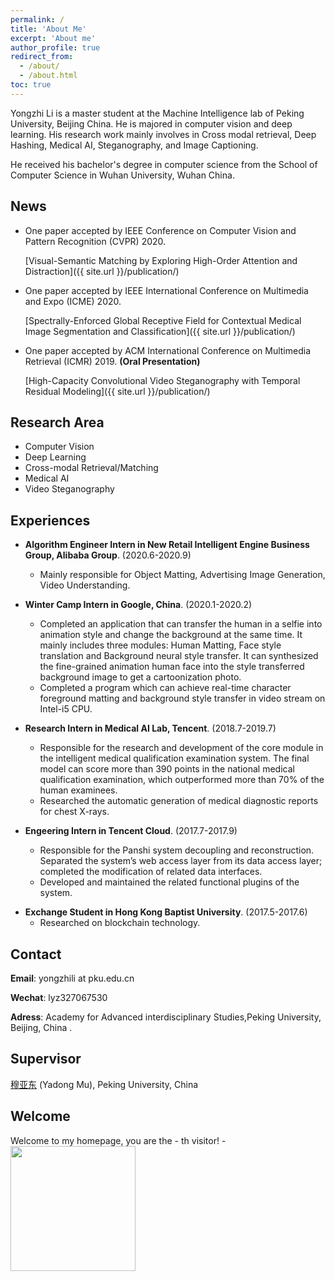 ```yaml
---
permalink: /
title: 'About Me'
excerpt: 'About me'
author_profile: true
redirect_from:
  - /about/
  - /about.html
toc: true
---
```


Yongzhi Li is a master student at the Machine Intelligence lab of Peking University, Beijing China. He is majored in computer vision and deep learning. His research work mainly involves in Cross modal retrieval, Deep Hashing, Medical AI, Steganography, and Image Captioning.

He received his bachelor's degree in computer science from the School of Computer Science in Wuhan University, Wuhan China.

<!-- Junqing Zhang is a Tenure Track Fellow (Assistant Professor) at the Department of Electrical Engineering and Electronics, the University of Liverpool, UK from Feb. 2018. His work mainly involves designing innovative and practical physical layer security solutions for future wireless technologies with ultra-low energy requirements but high security standards. He has been investigating wireless security solutions for a number of Internet of Things techniques, including IEEE 802.11a/g/ax, LoRa/LoRaWAN, ZigBee, etc, with a focus on the physical and MAC layers. -->

<!-- He was a Postdoc Research Fellow at Queen’s University Belfast, UK from Feb. 2016 to Jan. 2018. He received the PhD degree in Electronics and Electrical Engineering from Queen’s University Belfast, UK in Jan. 2016. His detailed education background and work experience can be found in [Education and Work](/edu-work-experience/) -->

<!-- His citation profile in [Google Scholar](https://scholar.google.com/citations?user=MIPbyQ0AAAAJ&hl=en){:target="_blank"}. -->

## News

- One paper accepted by IEEE Conference on Computer Vision and Pattern Recognition (CVPR) 2020.

  [Visual-Semantic Matching by Exploring High-Order Attention and Distraction]({{ site.url }}/publication/)

- One paper accepted by IEEE International Conference on Multimedia and Expo (ICME) 2020.

  [Spectrally-Enforced Global Receptive Field for Contextual Medical Image Segmentation and Classification]({{ site.url }}/publication/)

- One paper accepted by ACM International Conference on Multimedia Retrieval (ICMR) 2019. **(Oral Presentation)**

  [High-Capacity Convolutional Video Steganography with Temporal Residual Modeling]({{ site.url }}/publication/)

## Research Area

- Computer Vision
- Deep Learning
- Cross-modal Retrieval/Matching
- Medical AI
- Video Steganography

## Experiences

- **Algorithm Engineer Intern in New Retail Intelligent Engine Business Group, Alibaba Group**. (2020.6-2020.9)

  - Mainly responsible for Object Matting, Advertising Image Generation, Video Understanding.

- **Winter Camp Intern in Google, China**. (2020.1-2020.2)

  - Completed an application that can transfer the human in a selfie into animation style and change the background at the same time. It mainly includes three modules: Human Matting, Face style translation and Background neural style transfer. It can synthesized the fine-grained animation human face into the style transferred background image to get a cartoonization photo.
  - Completed a program which can achieve real-time character foreground matting and background style transfer in video stream on Intel-i5 CPU.

- **Research Intern in Medical AI Lab, Tencent**. (2018.7-2019.7)

  - Responsible for the research and development of the core module in the intelligent medical qualification examination system. The final model can score more than 390 points in the national medical qualification examination, which outperformed more than 70% of the human examinees.
  - Researched the automatic generation of medical diagnostic reports for chest X-rays.

- **Engeering Intern in Tencent Cloud**. (2017.7-2017.9)
  - Responsible for the Panshi system decoupling and reconstruction. Separated the system’s web access layer from its data access layer; completed the modification of related data interfaces.
  - Developed and maintained the related functional plugins of the system.

* **Exchange Student in Hong Kong Baptist University**. (2017.5-2017.6)
  - Researched on blockchain technology.

## Contact

**Email**: yongzhili at pku.edu.cn

**Wechat**: lyz327067530

**Adress**: Academy for Advanced interdisciplinary Studies,Peking University, Beijing, China .

## Supervisor

[穆亚东](http://www.muyadong.com) (Yadong Mu), Peking University, China

## Welcome

<div >
Welcome to my homepage, you are the <span data-hk-site> - </span>th visitor!
<span data-hk-page="current" display:inline> - </span>
<img align="center" width="200" src="{{ site.url }}/images/static/visited.gif" alt="" display:inline>
</div>
